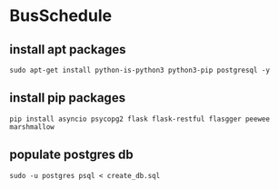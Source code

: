 # BusSchedule


## install apt packages

```
sudo apt-get install python-is-python3 python3-pip postgresql -y
```

## install pip packages

```
pip install asyncio psycopg2 flask flask-restful flasgger peewee marshmallow 
```

## populate postgres db

```
sudo -u postgres psql < create_db.sql
```
